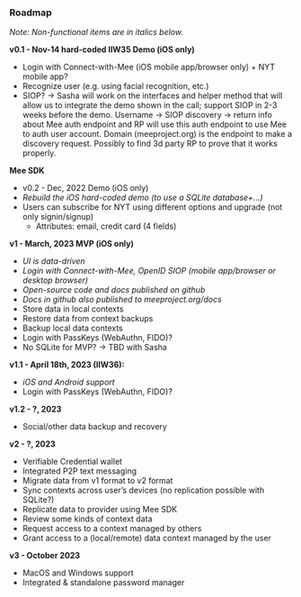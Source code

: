 ### Roadmap

*Note: Non-functional items are in italics below.*

**v0.1 - Nov-14 hard-coded IIW35 Demo (iOS only)** 

* Login with Connect-with-Mee (iOS mobile app/browser only) + NYT mobile app? 
* Recognize user (e.g. using facial recognition, etc.)
* SIOP?  -> Sasha will work on the interfaces and helper method that will allow us to integrate the demo shown in the call; support SIOP in 2-3 weeks before the demo. Username -> SIOP discovery -> return info about Mee auth endpoint and RP will use this auth endpoint to use Mee to auth user account. Domain (meeproject.org) is the endpoint to make a discovery request. Possibly to find 3d party RP to prove that it works properly. 

**Mee SDK**

* v0.2 - Dec, 2022 Demo (iOS only)
* *Rebuild the iOS hard-coded demo (to use a SQLite database+...)* 
* Users can subscribe for NYT using different options and upgrade (not only signin/signup) 
  * Attributes: email, credit card (4 fields)

**v1 - March, 2023 MVP (iOS only)** 

* *UI is data-driven*
* *Login with Connect-with-Mee, OpenID SIOP (mobile app/browser or desktop browser)*
* *Open-source code and docs published on github*
* *Docs in github also published to meeproject.org/docs*
* Store data in local contexts
* Restore data from context backups
* Backup local data contexts
* Login with PassKeys (WebAuthn, FIDO)? 
* No SQLite for MVP? -> TBD with Sasha

**v1.1 - April 18th, 2023 (IIW36):**

* *iOS and Android support*
* Login with PassKeys (WebAuthn, FIDO)? 

**v1.2 - ?, 2023**

* Social/other data backup and recovery

**v2 - ?, 2023**

* Verifiable Credential wallet
* Integrated P2P text messaging
* Migrate data from v1 format to v2 format
* Sync contexts across user’s devices (no replication possible with SQLite?)
* Replicate data to provider using Mee SDK
* Review some kinds of context data
* Request access to a context managed by others
* Grant access to a (local/remote) data context managed by the user

**v3 - October 2023**

* MacOS and Windows support
* Integrated & standalone password manager

